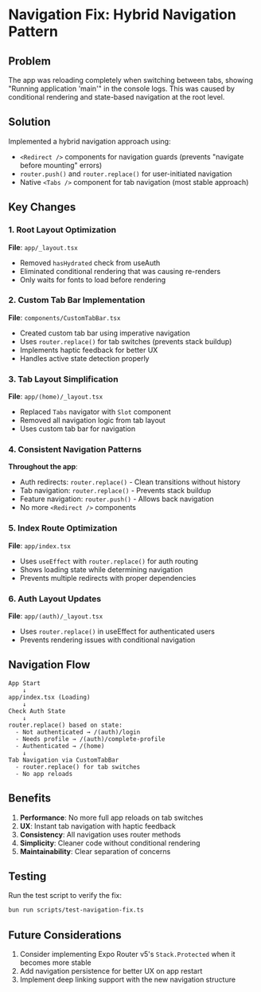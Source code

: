 # Navigation Fix: Hybrid Navigation Pattern

## Problem
The app was reloading completely when switching between tabs, showing "Running application 'main'" in the console logs. This was caused by conditional rendering and state-based navigation at the root level.

## Solution
Implemented a hybrid navigation approach using:
- `<Redirect />` components for navigation guards (prevents "navigate before mounting" errors)
- `router.push()` and `router.replace()` for user-initiated navigation
- Native `<Tabs />` component for tab navigation (most stable approach)

## Key Changes

### 1. Root Layout Optimization
**File**: `app/_layout.tsx`
- Removed `hasHydrated` check from useAuth
- Eliminated conditional rendering that was causing re-renders
- Only waits for fonts to load before rendering

### 2. Custom Tab Bar Implementation
**File**: `components/CustomTabBar.tsx`
- Created custom tab bar using imperative navigation
- Uses `router.replace()` for tab switches (prevents stack buildup)
- Implements haptic feedback for better UX
- Handles active state detection properly

### 3. Tab Layout Simplification
**File**: `app/(home)/_layout.tsx`
- Replaced `Tabs` navigator with `Slot` component
- Removed all navigation logic from tab layout
- Uses custom tab bar for navigation

### 4. Consistent Navigation Patterns
**Throughout the app**:
- Auth redirects: `router.replace()` - Clean transitions without history
- Tab navigation: `router.replace()` - Prevents stack buildup
- Feature navigation: `router.push()` - Allows back navigation
- No more `<Redirect />` components

### 5. Index Route Optimization
**File**: `app/index.tsx`
- Uses `useEffect` with `router.replace()` for auth routing
- Shows loading state while determining navigation
- Prevents multiple redirects with proper dependencies

### 6. Auth Layout Updates
**File**: `app/(auth)/_layout.tsx`
- Uses `router.replace()` in useEffect for authenticated users
- Prevents rendering issues with conditional navigation

## Navigation Flow

```
App Start
    ↓
app/index.tsx (Loading)
    ↓
Check Auth State
    ↓
router.replace() based on state:
  - Not authenticated → /(auth)/login
  - Needs profile → /(auth)/complete-profile
  - Authenticated → /(home)
    ↓
Tab Navigation via CustomTabBar
  - router.replace() for tab switches
  - No app reloads
```

## Benefits

1. **Performance**: No more full app reloads on tab switches
2. **UX**: Instant tab navigation with haptic feedback
3. **Consistency**: All navigation uses router methods
4. **Simplicity**: Cleaner code without conditional rendering
5. **Maintainability**: Clear separation of concerns

## Testing

Run the test script to verify the fix:
```bash
bun run scripts/test-navigation-fix.ts
```

## Future Considerations

1. Consider implementing Expo Router v5's `Stack.Protected` when it becomes more stable
2. Add navigation persistence for better UX on app restart
3. Implement deep linking support with the new navigation structure